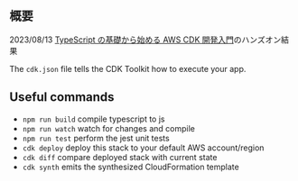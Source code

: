## 概要
2023/08/13
[TypeScript の基礎から始める AWS CDK 開発入門](https://catalog.workshops.aws/typescript-and-cdk-for-beginner/ja-JP)のハンズオン結果

The `cdk.json` file tells the CDK Toolkit how to execute your app.

## Useful commands

* `npm run build`   compile typescript to js
* `npm run watch`   watch for changes and compile
* `npm run test`    perform the jest unit tests
* `cdk deploy`      deploy this stack to your default AWS account/region
* `cdk diff`        compare deployed stack with current state
* `cdk synth`       emits the synthesized CloudFormation template
